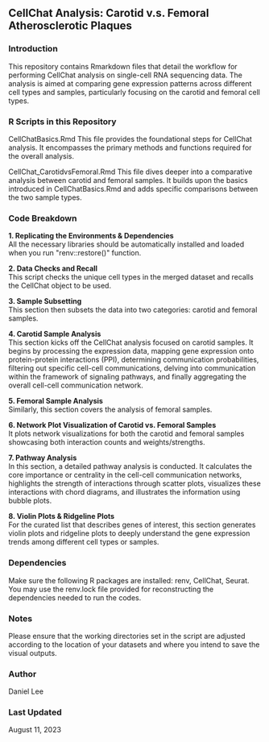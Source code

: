 ## CellChat Analysis: Carotid v.s. Femoral Atherosclerotic Plaques
### **Introduction**
This repository contains Rmarkdown files that detail the workflow for performing CellChat analysis on single-cell RNA sequencing data. The analysis is aimed at comparing gene expression patterns across different cell types and samples, particularly focusing on the carotid and femoral cell types.

### **R Scripts in this Repository**
CellChatBasics.Rmd
This file provides the foundational steps for CellChat analysis. It encompasses the primary methods and functions required for the overall analysis.

CellChat_CarotidvsFemoral.Rmd
This file dives deeper into a comparative analysis between carotid and femoral samples. It builds upon the basics introduced in CellChatBasics.Rmd and adds specific comparisons between the two sample types.

### **Code Breakdown**
**1. Replicating the Environments & Dependencies** \
All the necessary libraries should be automatically installed and loaded when you run "renv::restore()" function.

**2. Data Checks and Recall** \
This script checks the unique cell types in the merged dataset and recalls the CellChat object to be used.

**3. Sample Subsetting** \
This section then subsets the data into two categories: carotid and femoral samples.

**4. Carotid Sample Analysis** \
This section kicks off the CellChat analysis focused on carotid samples. It begins by processing the expression data, mapping gene expression onto protein-protein interactions (PPI), determining communication probabilities, filtering out specific cell-cell communications, delving into communication within the framework of signaling pathways, and finally aggregating the overall cell-cell communication network.

**5. Femoral Sample Analysis** \
Similarly, this section covers the analysis of femoral samples.

**6. Network Plot Visualization of Carotid vs. Femoral Samples** \
It plots network visualizations for both the carotid and femoral samples showcasing both interaction counts and weights/strengths.

**7. Pathway Analysis** \
In this section, a detailed pathway analysis is conducted. It calculates the core importance or centrality in the cell-cell communication networks, highlights the strength of interactions through scatter plots, visualizes these interactions with chord diagrams, and illustrates the information using bubble plots.

**8. Violin Plots & Ridgeline Plots** \
For the curated list that describes genes of interest, this section generates violin plots and ridgeline plots to deeply understand the gene expression trends among different cell types or samples.

### **Dependencies**
Make sure the following R packages are installed: renv, CellChat, Seurat.
You may use the renv.lock file provided for reconstructing the dependencies needed to run the codes.

### **Notes**
Please ensure that the working directories set in the script are adjusted according to the location of your datasets and where you intend to save the visual outputs.

### **Author**
Daniel Lee

### **Last Updated**
August 11, 2023
